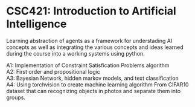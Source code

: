 # CSC421: Introduction to Artificial Intelligence

Learning abstraction of agents as a framework for understading AI concepts as well as integrating the various concepts and ideas learned during the course into a working systems using python.

A1: Implementation of Constraint Satisfication Problems algorithm \
A2: First order and propositional logic \
A3: Bayesian Network, hidden markov models, and text classification \
A4: Using torchvision to create machine learning algorithm From CIFAR10 dataset that can recognizing objects in photos and separate them into groups.
